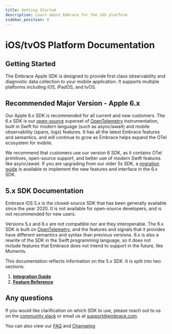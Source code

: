 ```yaml
---
title: Getting Started
description: Learn about Embrace for the iOS platform
sidebar_position: 0
---
```


# iOS/tvOS Platform Documentation

## Getting Started

The Embrace Apple SDK is designed to provide first class observability and diagnostic data collection to your mobile application. It supports multiple platforms including iOS, iPadOS, and tvOS.

## Recommended Major Version - Apple 6.x

Our Apple 6.x SDK is recommended for all current and new customers. The 6.x SDK is our [open-source](https://github.com/embrace-io/embrace-apple-sdk) superset of [OpenTelemetry](https://opentelemetry.io) instrumentation, built in Swift for modern language (such as async/await) and mobile observability (spans, logs) features. It has all the latest Embrace features and semantics, and will continue to grow as Embrace helps expand the OTel ecosystem for mobile.

We recommend that customers use our version 6 SDK, as it contains OTel primitives, open-source support, and better use of modern Swift features like async/await. If you are upgrading from our older 5x SDK, a [migration guide](/docs/ios/6x/getting-started/migration-guide.md) is available to implement the new features and interface in the 6.x SDK.

## 5.x SDK Documentation

Embrace iOS 5.x is the closed-source SDK that has been generally available since the year 2020. It is not available for open-source developers, and is not recommended for new users.

Versions 5.x and 6.x are not compatible nor are they interoperable. The 6.x SDK is built on [OpenTelemetry](https://opentelemetry.io), and the features and signals that it provides have different semantics and syntax than previous versions. 6.x is also a rewrite of the SDK in the Swift programming language, so it does not include features that Embrace does not intend to support in the future, like Moments.

This documentation reflects information on the 5.x SDK. It is split into two sections:

1. [**Integration Guide**](./5x/integration/)
2. [**Feature Reference**](./5x/features/)

## Any questions

If you would like clarification on which SDK to use, please reach out to us on the [community slack](https://community.embrace.io) or email us at [support@embrace.com](mailto:support@embrace.com).

You can also view our [FAQ](/ios/faq/) and [Changelog](/ios/changelog/)
